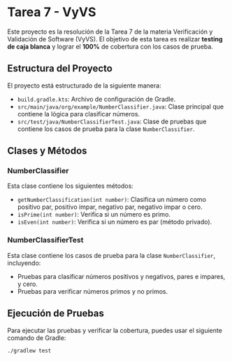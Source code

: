 # Tarea 7 - VyVS

Este proyecto es la resolución de la Tarea 7 de la materia Verificación y Validación de Software (VyVS). El objetivo de esta tarea es realizar **testing de caja blanca** y lograr el **100%** de cobertura con los casos de prueba.

## Estructura del Proyecto

El proyecto está estructurado de la siguiente manera:

- `build.gradle.kts`: Archivo de configuración de Gradle.
- `src/main/java/org/example/NumberClassifier.java`: Clase principal que contiene la lógica para clasificar números.
- `src/test/java/NumberClassifierTest.java`: Clase de pruebas que contiene los casos de prueba para la clase `NumberClassifier`.

## Clases y Métodos

### NumberClassifier

Esta clase contiene los siguientes métodos:

- `getNumberClassification(int number)`: Clasifica un número como positivo par, positivo impar, negativo par, negativo impar o cero.
- `isPrime(int number)`: Verifica si un número es primo.
- `isEven(int number)`: Verifica si un número es par (método privado).

### NumberClassifierTest

Esta clase contiene los casos de prueba para la clase `NumberClassifier`, incluyendo:

- Pruebas para clasificar números positivos y negativos, pares e impares, y cero.
- Pruebas para verificar números primos y no primos.

## Ejecución de Pruebas

Para ejecutar las pruebas y verificar la cobertura, puedes usar el siguiente comando de Gradle:

```sh
./gradlew test
```